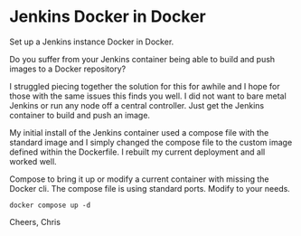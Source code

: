 # Jenkins Docker in Docker
Set up a Jenkins instance Docker in Docker.

Do you suffer from your Jenkins container being able to build and push images to a Docker repository?

I struggled piecing together the solution for this for awhile and I hope for those with the same issues this finds you well. I did not want to bare metal Jenkins or run any node off a central controller. Just get the Jenkins container to build and push an image.

My initial install of the Jenkins container used a compose file with the standard image and I simply changed the compose file to the custom image defined within the Dockerfile. I rebuilt my current deployment and all worked well.

Compose to bring it up or modify a current container with missing the Docker cli. The compose file is using standard ports. Modify to your needs.

```
docker compose up -d
```

Cheers,
Chris